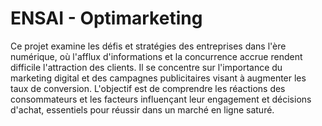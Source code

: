 # ENSAI - Optimarketing
 Ce projet examine les défis et stratégies des entreprises dans l'ère numérique, où l'afflux d'informations et la concurrence accrue rendent difficile l'attraction des clients. Il se concentre sur l'importance du marketing digital et des campagnes publicitaires visant à augmenter les taux de conversion. L'objectif est de comprendre les réactions des consommateurs et les facteurs influençant leur engagement et décisions d'achat, essentiels pour réussir dans un marché en ligne saturé.
